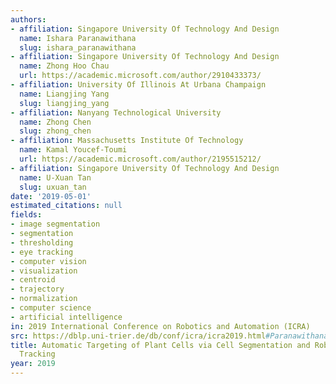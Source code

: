 ```yaml
---
authors:
- affiliation: Singapore University Of Technology And Design
  name: Ishara Paranawithana
  slug: ishara_paranawithana
- affiliation: Singapore University Of Technology And Design
  name: Zhong Hoo Chau
  url: https://academic.microsoft.com/author/2910433373/
- affiliation: University Of Illinois At Urbana Champaign
  name: Liangjing Yang
  slug: liangjing_yang
- affiliation: Nanyang Technological University
  name: Zhong Chen
  slug: zhong_chen
- affiliation: Massachusetts Institute Of Technology
  name: Kamal Youcef-Toumi
  url: https://academic.microsoft.com/author/2195515212/
- affiliation: Singapore University Of Technology And Design
  name: U-Xuan Tan
  slug: uxuan_tan
date: '2019-05-01'
estimated_citations: null
fields:
- image segmentation
- segmentation
- thresholding
- eye tracking
- computer vision
- visualization
- centroid
- trajectory
- normalization
- computer science
- artificial intelligence
in: 2019 International Conference on Robotics and Automation (ICRA)
src: https://dblp.uni-trier.de/db/conf/icra/icra2019.html#ParanawithanaCY19
title: Automatic Targeting of Plant Cells via Cell Segmentation and Robust Scene-Adaptive
  Tracking
year: 2019
---
```

